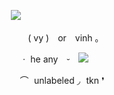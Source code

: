 ㅤㅤㅤㅤㅤㅤㅤㅤㅤㅤㅤㅤㅤ![](https://64.media.tumblr.com/948c3716d18398ac3df8f05d6ea81a61/8d9770f3eed181f7-9b/s250x400/4e7b83d8c088c1c1cc7c64404e99844384c79e99.pnj)

ㅤㅤㅤㅤㅤㅤㅤㅤㅤㅤㅤㅤㅤㅤ ( vy ) or vinh ｡

ㅤㅤㅤㅤㅤㅤㅤㅤㅤㅤㅤㅤㅤ ㆍ he any ⏑ ![](https://64.media.tumblr.com/9f7ecc1d719df954b9ef9d300268ed33/357d0aaf22f6be18-fd/s75x75_c1/80881079be865e2867691625767e8e5f4c26aeef.gifv)

ㅤㅤㅤㅤㅤㅤㅤㅤㅤㅤㅤㅤㅤ ⌒  unlabeled ◞  tkn ❜
